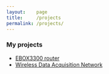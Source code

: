 ```yaml
---
layout:    page
title:     /projects
permalink: /projects/
---
```


### My projects

* [EBOX3300 router](ebox.html)
* [Wireless Data Acquisition Network](wdan.html)
